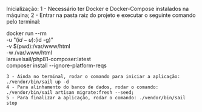 Inicialização:
    1 - Necessário ter Docker e Docker-Compose instalados na máquina;
    2 - Entrar na pasta raiz do projeto e executar o seguinte comando pelo terminal:

docker run --rm \
-u "$(id -u):$(id -g)" \
-v $(pwd):/var/www/html \
-w /var/www/html \
laravelsail/php81-composer:latest \
composer install --ignore-platform-reqs 

    3 - Ainda no terminal, rodar o comando para iniciar a aplicação: ./vendor/bin/sail up -d
    4 - Para alinhamento do banco de dados, rodar o comando: ./vendor/bin/sail artisan migrate:fresh --seed;
    5 - Para finalizar a aplicação, rodar o comando: ./vendor/bin/sail stop